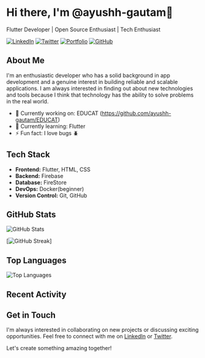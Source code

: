 # Hi there, I'm @ayushh-gautam👋

Flutter Developer | Open Source Enthusiast | Tech Enthusiast

[![LinkedIn](https://img.shields.io/badge/LinkedIn-Connect-blue)](https://www.linkedin.com/in/ayush-gautam-1450ab246/)
[![Twitter](https://img.shields.io/badge/Twitter-Follow-blue)](https://twitter.com/ayushh_gautam)
[![Portfolio](https://img.shields.io/badge/Portfolio-Visit-green)](https://ayushgautam.com.np)
[![GitHub](https://img.shields.io/badge/GitHub-Follow-blue)](https://github.com/ayushh-gautam)

## About Me

I'm an enthusiastic developer who has a solid background in app development and a genuine interest in building reliable and scalable applications. I am always interested in finding out about new technologies and tools because I think that technology has the ability to solve problems in the real world.

- 💼 Currently working on: EDUCAT (https://github.com/ayushh-gautam/EDUCAT)
- 🌱 Currently learning: Flutter
- ⚡ Fun fact: I love bugs 🪲

## Tech Stack

- **Frontend:**  Flutter, HTML, CSS
- **Backend:** Firebase
- **Database:** FireStore
- **DevOps:** Docker(beginner)
- **Version Control:** Git, GitHub

## GitHub Stats

![GitHub Stats](https://github-readme-stats.vercel.app/api?username=ayushh-gautam&show_icons=true&theme=dark)

[![GitHub Streak](https://streak-stats.demolab.com/?user=ayushh-gautam)]



## Top Languages

![Top Languages](https://github-readme-stats.vercel.app/api/top-langs/?username=ayushh-gautam&layout=compact&theme=dark)

## Recent Activity

<!--RECENT_ACTIVITY:last_update-->
<!--RECENT_ACTIVITY:last_update_end-->

## Get in Touch

I'm always interested in collaborating on new projects or discussing exciting opportunities. Feel free to connect with me on [LinkedIn](https://www.linkedin.com/in/ayush-gautam-1450ab246/) or [Twitter](https://twitter.com/ayushh_gautam).

Let's create something amazing together!
